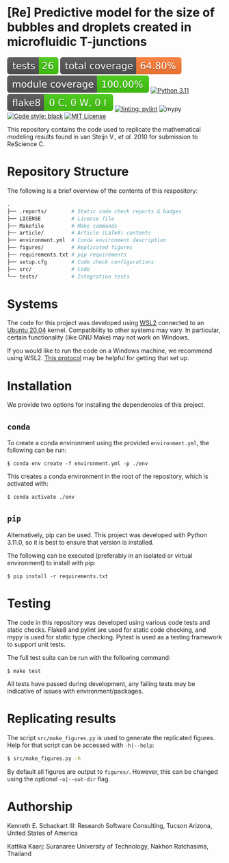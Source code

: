 # [Re] Predictive model for the size of bubbles and droplets created in microfluidic T-junctions

![Tests Status](./.reports/tests/tests_badge.svg?dummy=8484744)
![Total Coverage](./.reports/coverage/coverage_all_badge.svg?dummy=8484744)
![Module Coverage](./.reports/coverage/coverage_modules_badge.svg?dummy=8484744)
[![Python 3.11](https://img.shields.io/badge/python-3.11-blue.svg)](https://www.python.org/downloads/release/python-360/)
![Flake8](./.reports/flake8/flake8_badge.svg?dummy=8484744)
[![linting: pylint](https://img.shields.io/badge/linting-pylint-yellowgreen)](https://github.com/PyCQA/pylint)
![mypy](https://img.shields.io/badge/%20type_checker-mypy-%231674b1?style=flat)
<a href="https://github.com/psf/black"><img alt="Code style: black" src="https://img.shields.io/badge/code%20style-black-000000.svg"></a>
<a href="https://github.com/psf/black"><img alt="MIT License" src="https://img.shields.io/github/license/schackartk/t-junction_model_replication"></a>

This repository contains the code used to replicate the mathematical modeling results found in van Steijn V., *et al.* 2010 for submission to ReScience C.

# Repository Structure

The following is a brief overview of the contents of this respository:

```sh
.
├── .reports/        # Static code check reports & badges
├── LICENSE          # License file
├── Makefile         # Make commands
├── article/         # Article (LaTeX) contents
├── environment.yml  # Conda environment description
├── figures/         # Replicated figures
├── requirements.txt # pip requirements
├── setup.cfg        # Code check configurations
├── src/             # Code
└── tests/           # Integration tests
```

# Systems

The code for this project was developed using [WSL2](https://learn.microsoft.com/en-us/windows/wsl/install) connected to an [Ubuntu 20.04](https://releases.ubuntu.com/focal/) kernel. Compatibility to other systems may vary. In particular, certain functionality (like GNU Make) may not work on Windows.

If you would like to run the code on a Windows machine, we recommend using WSL2. [This protocol](https://www.protocols.io/view/install-wsl-and-vscode-on-windows-10-q26g78e1klwz/v1) may be helpful for getting that set up.

# Installation

We provide two options for installing the dependencies of this project.

## `conda`

To create a conda environment using the provided `environment.yml`, the following can be run:

```
$ conda env create -f environment.yml -p ./env
```

This creates a conda environment in the root of the repository, which is activated with:

```sh
$ conda activate ./env
```

## `pip`

Alternatively, pip can be used. This project was developed with Python 3.11.0, so it is best to ensure that version is installed.

The following can be executed (preferably in an isolated or virtual environment) to install with pip:

```
$ pip install -r requirements.txt
```

# Testing

The code in this repository was developed using various code tests and static checks. Flake8 and pylint are used for static code checking, and mypy is used for static type checking. Pytest is used as a testing framework to support unit tests.

The full test suite can be run with the following command:

```
$ make test
```

All tests have passed during development, any failing tests may be indicative of issues with environment/packages.

# Replicating results

The script `src/make_figures.py` is used to generate the replicated figures. Help for that script can be accessed with `-h|--help`:

```sh
$ src/make_figures.py -h
```

By default all figures are output to `figures/`. However, this can be changed using the optional `-o|--out-dir` flag.

# Authorship

Kenneth E. Schackart III: Research Software Consulting, Tucson Arizona, United States of America

Kattika Kaarj: Suranaree University of Technology, Nakhon Ratchasima, Thailand 
